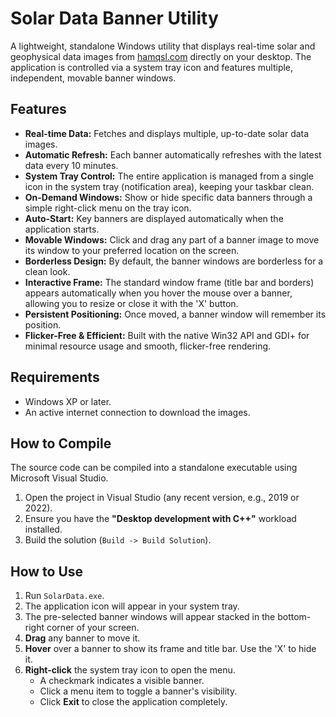 # Solar Data Banner Utility

A lightweight, standalone Windows utility that displays real-time solar and geophysical data images from [hamqsl.com](https://www.hamqsl.com/solar.html) directly on your desktop. The application is controlled via a system tray icon and features multiple, independent, movable banner windows.

<blockquote class="imgur-embed-pub" lang="en" data-id="a/LqgipAi" data-context="false" ><a href="//imgur.com/a/LqgipAi"></a></blockquote><script async src="//s.imgur.com/min/embed.js" charset="utf-8"></script>

## Features

*   **Real-time Data:** Fetches and displays multiple, up-to-date solar data images.
*   **Automatic Refresh:** Each banner automatically refreshes with the latest data every 10 minutes.
*   **System Tray Control:** The entire application is managed from a single icon in the system tray (notification area), keeping your taskbar clean.
*   **On-Demand Windows:** Show or hide specific data banners through a simple right-click menu on the tray icon.
*   **Auto-Start:** Key banners are displayed automatically when the application starts.
*   **Movable Windows:** Click and drag any part of a banner image to move its window to your preferred location on the screen.
*   **Borderless Design:** By default, the banner windows are borderless for a clean look.
*   **Interactive Frame:** The standard window frame (title bar and borders) appears automatically when you hover the mouse over a banner, allowing you to resize or close it with the 'X' button.
*   **Persistent Positioning:** Once moved, a banner window will remember its position.
*   **Flicker-Free & Efficient:** Built with the native Win32 API and GDI+ for minimal resource usage and smooth, flicker-free rendering.

## Requirements

*   Windows XP or later.
*   An active internet connection to download the images.

## How to Compile

The source code can be compiled into a standalone executable using Microsoft Visual Studio.

1.  Open the project in Visual Studio (any recent version, e.g., 2019 or 2022).
2.  Ensure you have the **"Desktop development with C++"** workload installed.
3.  Build the solution (`Build -> Build Solution`).

## How to Use

1.  Run `SolarData.exe`.
2.  The application icon will appear in your system tray.
3.  The pre-selected banner windows will appear stacked in the bottom-right corner of your screen.
4.  **Drag** any banner to move it.
5.  **Hover** over a banner to show its frame and title bar. Use the 'X' to hide it.
6.  **Right-click** the system tray icon to open the menu.
    *   A checkmark indicates a visible banner.
    *   Click a menu item to toggle a banner's visibility.
    *   Click **Exit** to close the application completely.
